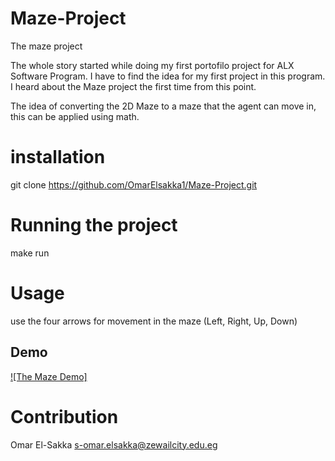 # Maze-Project
The maze project

The whole story started while doing my first portofilo project for ALX Software Program. I have to find the idea for my first project in this program. I heard about the Maze project the first time from this point.

The idea of converting the 2D Maze to a maze that the agent can move in, this can be applied using math.

# installation
git clone https://github.com/OmarElsakka1/Maze-Project.git

# Running the project

make run

# Usage
use the four arrows for movement in the maze (Left, Right, Up, Down)

## Demo
[![The Maze Demo]](https://youtu.be/v6Hs34-BOiI)

# Contribution
Omar El-Sakka <s-omar.elsakka@zewailcity.edu.eg>
